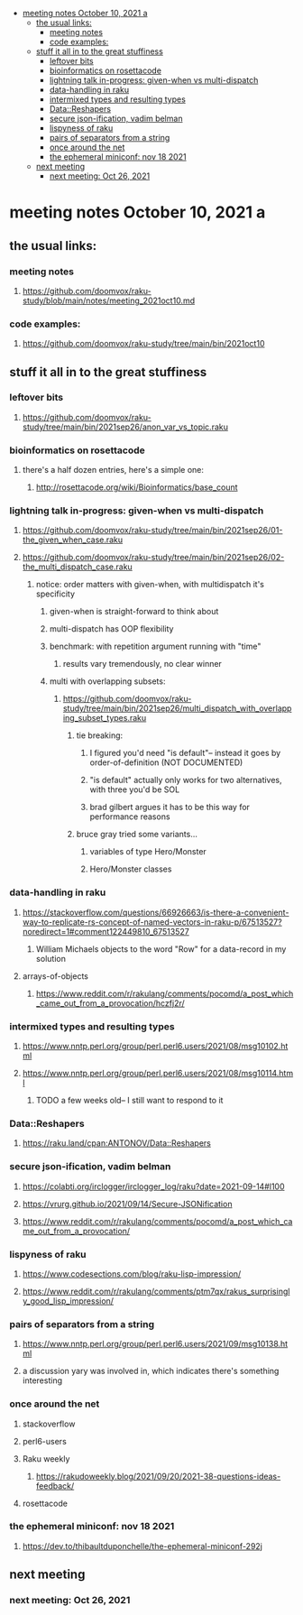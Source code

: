 - [meeting notes October 10, 2021                                      a](#orgfbb2f09)
  - [the usual links:](#orge76e5b4)
    - [meeting notes](#org46d38b0)
    - [code examples:](#org2a38cdf)
  - [stuff it all in to the great stuffiness](#org604927f)
    - [leftover bits](#org01449be)
    - [bioinformatics on rosettacode](#orge1aaf57)
    - [lightning talk in-progress: given-when vs multi-dispatch](#org92ea142)
    - [data-handling in raku](#org165887c)
    - [intermixed types and resulting types](#orgeec4bcf)
    - [Data::Reshapers](#orge57c5e0)
    - [secure json-ification, vadim belman](#org1466708)
    - [lispyness of raku](#org0113ae8)
    - [pairs of separators from a string](#orgca89b3e)
    - [once around the net](#org0ab2ee0)
    - [the ephemeral miniconf: nov 18 2021](#org6eeeb85)
  - [next meeting](#org3808ee0)
    - [next meeting: Oct 26, 2021](#org6a02537)


<a id="orgfbb2f09"></a>

# meeting notes October 10, 2021                                      a


<a id="orge76e5b4"></a>

## the usual links:


<a id="org46d38b0"></a>

### meeting notes

1.  <https://github.com/doomvox/raku-study/blob/main/notes/meeting_2021oct10.md>


<a id="org2a38cdf"></a>

### code examples:

1.  <https://github.com/doomvox/raku-study/tree/main/bin/2021oct10>


<a id="org604927f"></a>

## stuff it all in to the great stuffiness


<a id="org01449be"></a>

### leftover bits

1.  <https://github.com/doomvox/raku-study/tree/main/bin/2021sep26/anon_var_vs_topic.raku>


<a id="orge1aaf57"></a>

### bioinformatics on rosettacode

1.  there's a half dozen entries, here's a simple one:

    1.  <http://rosettacode.org/wiki/Bioinformatics/base_count>


<a id="org92ea142"></a>

### lightning talk in-progress: given-when vs multi-dispatch

1.  <https://github.com/doomvox/raku-study/tree/main/bin/2021sep26/01-the_given_when_case.raku>

2.  <https://github.com/doomvox/raku-study/tree/main/bin/2021sep26/02-the_multi_dispatch_case.raku>

    1.  notice: order matters with given-when, with multidispatch it's specificity
    
        1.  given-when is straight-forward to think about
        
        2.  multi-dispatch has OOP flexibility
        
        3.  benchmark: with repetition argument running with "time"
        
            1.  results vary tremendously, no clear winner
        
        4.  multi with overlapping subsets:
        
            1.  <https://github.com/doomvox/raku-study/tree/main/bin/2021sep26/multi_dispatch_with_overlapping_subset_types.raku>
            
                1.  tie breaking:
                
                    1.  I figured you'd need "is default"&#x2013; instead it goes by order-of-definition (NOT DOCUMENTED)
                    
                    2.  "is default" actually only works for two alternatives, with three you'd be SOL
                    
                    3.  brad gilbert argues it has to be this way for performance reasons
                
                2.  bruce gray tried some variants&#x2026;
                
                    1.  variables of type Hero/Monster
                    
                    2.  Hero/Monster classes


<a id="org165887c"></a>

### data-handling in raku

1.  <https://stackoverflow.com/questions/66926663/is-there-a-convenient-way-to-replicate-rs-concept-of-named-vectors-in-raku-p/67513527?noredirect=1#comment122449810_67513527>

    1.  William Michaels objects to the word "Row" for a data-record in my solution

2.  arrays-of-objects

    1.  <https://www.reddit.com/r/rakulang/comments/pocomd/a_post_which_came_out_from_a_provocation/hczfj2r/>


<a id="orgeec4bcf"></a>

### intermixed types and resulting types

1.  <https://www.nntp.perl.org/group/perl.perl6.users/2021/08/msg10102.html>

2.  <https://www.nntp.perl.org/group/perl.perl6.users/2021/08/msg10114.html>

    1.  TODO a few weeks old&#x2013; I still want to respond to it


<a id="orge57c5e0"></a>

### Data::Reshapers

1.  <https://raku.land/cpan:ANTONOV/Data::Reshapers>


<a id="org1466708"></a>

### secure json-ification, vadim belman

1.  <https://colabti.org/irclogger/irclogger_log/raku?date=2021-09-14#l100>

2.  <https://vrurg.github.io/2021/09/14/Secure-JSONification>

3.  <https://www.reddit.com/r/rakulang/comments/pocomd/a_post_which_came_out_from_a_provocation/>


<a id="org0113ae8"></a>

### lispyness of raku

1.  <https://www.codesections.com/blog/raku-lisp-impression/>

2.  <https://www.reddit.com/r/rakulang/comments/ptm7qx/rakus_surprisingly_good_lisp_impression/>


<a id="orgca89b3e"></a>

### pairs of separators from a string

1.  <https://www.nntp.perl.org/group/perl.perl6.users/2021/09/msg10138.html>

2.  a discussion yary was involved in, which indicates there's something interesting


<a id="org0ab2ee0"></a>

### once around the net

1.  stackoverflow

2.  perl6-users

3.  Raku weekly

    1.  <https://rakudoweekly.blog/2021/09/20/2021-38-questions-ideas-feedback/>

4.  rosettacode


<a id="org6eeeb85"></a>

### the ephemeral miniconf: nov 18 2021

1.  <https://dev.to/thibaultduponchelle/the-ephemeral-miniconf-292j>


<a id="org3808ee0"></a>

## next meeting


<a id="org6a02537"></a>

### next meeting: Oct 26, 2021

